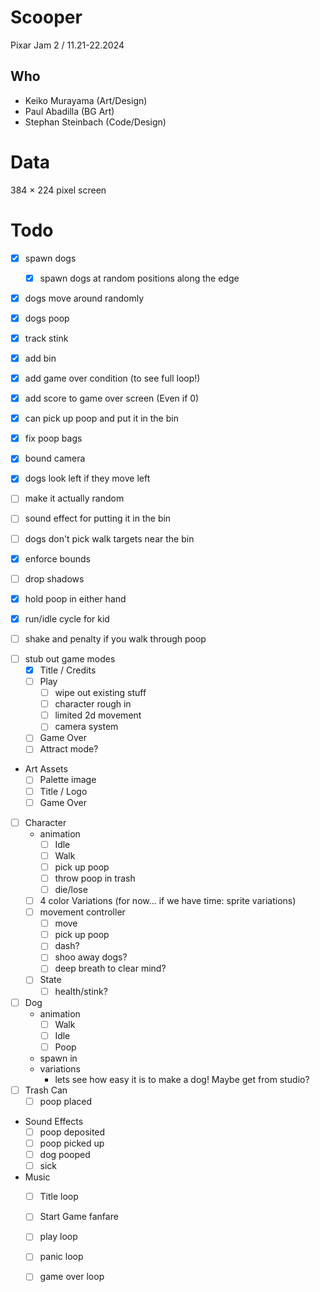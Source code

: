 # Scooper

Pixar Jam 2 / 11.21-22.2024

## Who

* Keiko Murayama (Art/Design)
* Paul Abadilla (BG Art)
* Stephan Steinbach (Code/Design)

# Data

384 × 224 pixel screen

# Todo

- [x] spawn dogs
    - [x] spawn dogs at random positions along the edge
- [x] dogs move around randomly
- [x] dogs poop
- [x] track stink
- [x] add bin
- [x] add game over condition (to see full loop!)
- [x] add score to game over screen (Even if 0)
- [x] can pick up poop and put it in the bin
- [x] fix poop bags
- [x] bound camera
- [x] dogs look left if they move left
- [ ] make it actually random
- [ ] sound effect for putting it in the bin
- [ ] dogs don't pick walk targets near the bin
- [x] enforce bounds
- [ ] drop shadows
- [x] hold poop in either hand
- [x] run/idle cycle for kid
- [ ] shake and penalty if you walk through poop


* [ ] stub out game modes
    * [x] Title / Credits
    * [ ] Play
        * [ ] wipe out existing stuff
        * [ ] character rough in
        * [ ] limited 2d movement
        * [ ] camera system
    * [ ] Game Over
    * [ ] Attract mode?
* Art Assets
    * [ ] Palette image
    * [ ] Title / Logo
    * [ ] Game Over
* [ ] Character
    * animation
        * [ ] Idle
        * [ ] Walk
        * [ ] pick up poop
        * [ ] throw poop in trash
        * [ ] die/lose
    * [ ] 4  color Variations (for now... if we have time: sprite variations)
    * [ ] movement controller
        * [ ] move
        * [ ] pick up poop
        * [ ] dash?
        * [ ] shoo away dogs?
        * [ ] deep breath to clear mind?
    * [ ] State
        * [ ] health/stink?
* [ ] Dog
    * animation
        * [ ] Walk
        * [ ] Idle
        * [ ] Poop
    * spawn in
    * variations
        * lets see how easy it is to make a dog! Maybe get from studio?
* [ ] Trash Can
    * [ ] poop placed
* Sound Effects
    * [ ] poop deposited
    * [ ] poop picked up
    * [ ] dog pooped
    * [ ] sick
* Music
    * [ ] Title loop
    * [ ] Start Game fanfare
    * [ ] play loop
    * [ ] panic loop
    * [ ] game over loop

